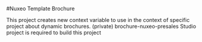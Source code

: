 #Nuxeo Template Brochure

This project creates new context variable to use in the context of specific project about dynamic brochures.
(private) brochure-nuxeo-presales Studio project is required to build this project